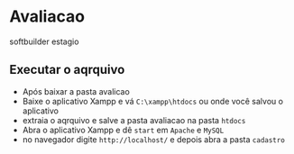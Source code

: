 # Avaliacao
softbuilder estagio

## Executar o aqrquivo
* Após baixar a pasta avalicao
* Baixe o aplicativo Xampp e vá `C:\xampp\htdocs` ou onde você salvou o aplicativo 
* extraia o aqrquivo e salve a pasta avaliacao na pasta `htdocs`
* Abra o aplicativo Xampp e dê `start` em `Apache` e `MySQL`
* no navegador digite `http://localhost/` e depois abra a pasta `cadastro`
